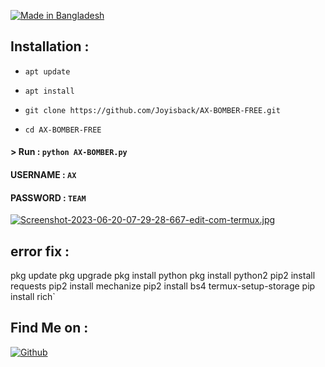 <p align="left"> 
 <a href="#"><img title="Made in Bangladesh" src="https://img.shields.io/badge/MADE%20IN-BANGLADESH-green?colorA=%23ff0000&colorB=%23017e40&style=for-the-badge"></a>

  ## Installation : 

  

 * `apt update` 

 * `apt install ` 

 * `git clone https://github.com/Joyisback/AX-BOMBER-FREE.git` 

 * `cd AX-BOMBER-FREE` 

  

 #### > Run : `python AX-BOMBER.py` 

  

 #### USERNAME : `AX` 

 #### PASSWORD : `TEAM`

[![Screenshot-2023-06-20-07-29-28-667-edit-com-termux.jpg](https://i.postimg.cc/QCQG06dQ/Screenshot-2023-06-20-07-29-28-667-edit-com-termux.jpg)](https://postimg.cc/RJZD0Lfh)

## error fix : 

pkg update
pkg upgrade
pkg install python
pkg install python2
pip2 install requests
pip2 install mechanize
pip2 install bs4
termux-setup-storage
pip install rich`


## Find Me on : 
 [![Github](https://img.shields.io/badge/Github-Joyisback-green?style=for-the-badge&logo=github)](https://github.com/Joyisback) 

